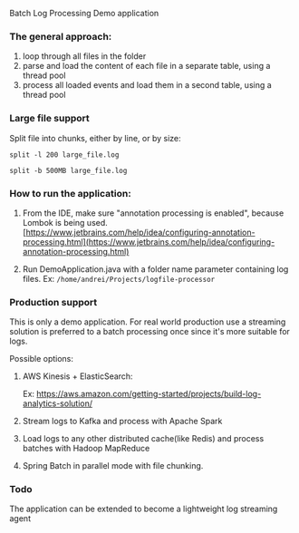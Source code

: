 Batch Log Processing Demo application

### The general approach: 

1. loop through all files in the folder
2. parse and load the content of each file in a separate table, using a thread pool
3. process all loaded events and load them in a second table, using a thread pool

### Large file support
Split file into chunks, either by line, or by size: 

``split -l 200 large_file.log``

``split -b 500MB large_file.log``

### How to run the application: 
1. From the IDE, make sure "annotation processing is enabled", because Lombok is being used.
[https://www.jetbrains.com/help/idea/configuring-annotation-processing.html](https://www.jetbrains.com/help/idea/configuring-annotation-processing.html)

2. Run DemoApplication.java with a folder name parameter containing log files. 
   Ex:
   ``/home/andrei/Projects/logfile-processor``

### Production support
This is only a demo application. 
For real world production use a streaming solution is preferred to a batch processing once since it's more suitable for logs.

Possible options:

1. AWS Kinesis + ElasticSearch:

   Ex: https://aws.amazon.com/getting-started/projects/build-log-analytics-solution/

2. Stream logs to Kafka and process with Apache Spark

3. Load logs to any other distributed cache(like Redis) and process batches with Hadoop MapReduce

3. Spring Batch in parallel mode with file chunking.


### Todo
The application can be extended to become a lightweight log streaming agent
